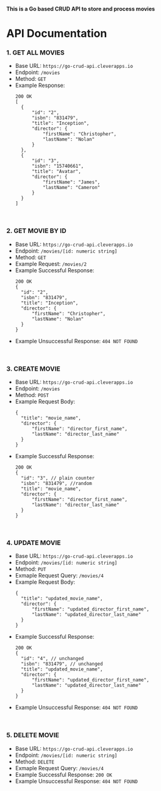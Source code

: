 **This is a Go based CRUD API to store and process movies**

# API Documentation

### 1. GET ALL MOVIES
- Base URL: `https://go-crud-api.cleverapps.io`
- Endpoint: `/movies`
- Method: `GET`
- Example Response:
  ```
  200 OK
  [
    {
        "id": "2",
        "isbn": "831479",
        "title": "Inception",
        "director": {
            "firstName": "Christopher",
            "lastName": "Nolan"
        }
    },
    {
        "id": "3",
        "isbn": "15740661",
        "title": "Avatar",
        "director": {
            "firstName": "James",
            "lastName": "Cameron"
        }
    }
  ]
  ```
<br>
  
### 2. GET MOVIE BY ID
- Base URL: `https://go-crud-api.cleverapps.io`
- Endpoint: `/movies/[id: numeric string]`
- Method: `GET`
- Example Request: `/movies/2`
- Example Successful Response:
  ```
  200 OK
  {
    "id": "2",
    "isbn": "831479",
    "title": "Inception",
    "director": {
        "firstName": "Christopher",
        "lastName": "Nolan"
    }
  }
  ```
- Example Unsuccessful Response: `404 NOT FOUND`
<br>



### 3. CREATE MOVIE
- Base URL: `https://go-crud-api.cleverapps.io`
- Endpoint: `/movies`
- Method: `POST`
- Example Request Body:
  ```
  {
    "title": "movie_name",
    "director": {
        "firstName": "director_first_name",
        "lastName": "director_last_name"
    }
  }
  ```
- Example Successful Response:
  ```
  200 OK
  {
    "id": "3", // plain counter
    "isbn": "831479", //random
    "title": "movie_name",
    "director": {
        "firstName": "director_first_name",
        "lastName": "director_last_name"
    }
  }
  ```
<br>



### 4. UPDATE MOVIE
- Base URL: `https://go-crud-api.cleverapps.io`
- Endpoint: `/movies/[id: numeric string]`
- Method: `PUT`
- Exmaple Request Query: `/movies/4`
- Example Request Body:
  ```
  {
    "title": "updated_movie_name",
    "director": {
        "firstName": "updated_director_first_name",
        "lastName": "updated_director_last_name"
    }
  }
  ```
- Example Successful Response:
  ```
  200 OK
  {
    "id": "4", // unchanged
    "isbn": "831479", // unchanged
    "title": "updated_movie_name",
    "director": {
        "firstName": "updated_director_first_name",
        "lastName": "updated_director_last_name"
    }
  }
  ```
- Example Unsuccessful Response: `404 NOT FOUND`
<br>



### 5. DELETE MOVIE
- Base URL: `https://go-crud-api.cleverapps.io`
- Endpoint: `/movies/[id: numeric string]`
- Method: `DELETE`
- Exmaple Request Query: `/movies/4`
- Example Successful Response: `200 OK`
- Example Unsuccessful Response: `404 NOT FOUND`
<br>
